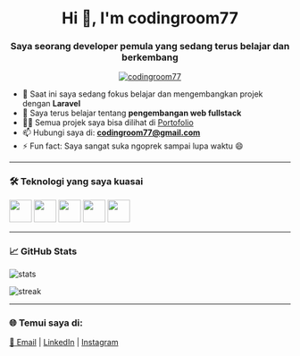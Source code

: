 <h1 align="center">Hi 👋, I'm codingroom77</h1>
<h3 align="center">Saya seorang developer pemula yang sedang terus belajar dan berkembang</h3>

<p align="center">
  <a href="https://github.com/codingroom77">
    <img src="https://komarev.com/ghpvc/?username=codingroom77&label=Profile%20views&color=0e75b6&style=flat" alt="codingroom77" />
  </a>
</p>

- 🔭 Saat ini saya sedang fokus belajar dan mengembangkan projek dengan **Laravel**
- 🌱 Saya terus belajar tentang **pengembangan web fullstack**
- 👨‍💻 Semua projek saya bisa dilihat di [Portofolio](https://codingroom-portfolio.vercel.app)
- 📫 Hubungi saya di: **codingroom77@gmail.com**
- ⚡ Fun fact: Saya sangat suka ngoprek sampai lupa waktu 😄

---

### 🛠️ Teknologi yang saya kuasai

<p align="left">
  <img src="https://cdn.jsdelivr.net/gh/devicons/devicon/icons/html5/html5-original.svg" width="40" />
  <img src="https://cdn.jsdelivr.net/gh/devicons/devicon/icons/css3/css3-original.svg" width="40" />
  <img src="https://cdn.jsdelivr.net/gh/devicons/devicon/icons/javascript/javascript-original.svg" width="40" />
  <img src="https://cdn.jsdelivr.net/gh/devicons/devicon/icons/php/php-original.svg" width="40" />
  <img src="https://cdn.jsdelivr.net/gh/devicons/devicon@latest/icons/laravel/laravel-original.svg" width="40" />
</p>

---

### 📈 GitHub Stats

<p align="left">
  <img src="https://github-readme-stats.vercel.app/api?username=codingroom77&show_icons=true&theme=tokyonight" alt="stats" />
</p>

<p align="left">
  <img src="https://streak-stats.demolab.com/?user=codingroom77&theme=tokyonight" alt="streak" />
</p>

---

### 🌐 Temui saya di:

<p align="left">
  <a href="mailto:codingroom77@gmail.com">📧 Email</a> |
  <a href="https://linkedin.com">LinkedIn</a> |
  <a href="https://instagram.com">Instagram</a>
</p>
